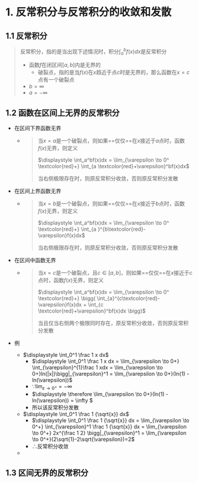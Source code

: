 # 1. 反常积分与反常积分的收敛和发散

## 1.1 反常积分

> 反常积分，指的是当出现下述情况时，积分$\int_a^b f(x)dx$是反常积分
>
> - 函数$f$在闭区间$[a, b]$内是无界的
>     - 破裂点，指的是当$f(x)$在$x$趋近于点$c$时是无界的，那么函数在$x=c$点有一个破裂点
> - $b = \infty$
> - $a = -\infty$

## 1.2 函数在区间上无界的反常积分

- 在区间下界函数无界

    - > 当$x=a$是一个破裂点，则如果==仅仅==在$x$接近于$a$点时，函数$f(x)$无界，则定义
        >
        > $\displaystyle \int_a^bf(x)dx =  \lim_{\varepsilon \to 0^ \textcolor{red}+} \int_{a \textcolor{red}+\varepsilon}^bf(x)dx$
        >
        > 当右侧极限存在时，则原反常积分收敛，否则原反常积分发散

- 在区间上界函数无界

    - > 当$x=b$是一个破裂点，则如果==仅仅==在$x$接近于$b$点时，函数$f(x)$无界，则定义
        >
        > $\displaystyle \int_a^bf(x)dx =  \lim_{\varepsilon \to 0^ \textcolor{red}+} \int_{a }^{b\textcolor{red}-\varepsilon}f(x)dx$
        >
        > 当右侧极限存在时，则原反常积分收敛，否则原反常积分发散

- 在区间中函数无界

    - > 当$x=c$是一个破裂点，且$c \in [a, b]$，则如果==仅仅==在$x$接近于$c$点时，函数$f(x)$无界，则定义
        >
        > $\displaystyle \int_a^bf(x)dx =  \lim_{\varepsilon \to 0^ \textcolor{red}+} \bigg(  \int_{a}^{c\textcolor{red}-\varepsilon}f(x)dx + \int_{c \textcolor{red}+\varepsilon}^bf(x)dx \bigg)$
        >
        > 当且仅当右侧两个极限同时存在，原反常积分收敛，否则原反常积分发散

- 例

    - $\displaystyle \int_0^1 \frac 1 x dx$
        - $\displaystyle \int_0^1 \frac 1 x dx = \lim_{\varepsilon \to 0+} \int_{\varepsilon}^{1}\frac 1 xdx =  \lim_{\varepsilon \to 0+}ln(|x|)\bigg|_{\varepsilon}^1 =  \lim_{\varepsilon \to 0+}(ln(1) - ln(\varepsilon))$
        - $\displaystyle \because \lim_{\varepsilon \to 0^+}=-\infty$
        - $\displaystyle \therefore \lim_{\varepsilon \to 0+}(ln(1) - ln(\varepsilon)) = \infty $
        - 所以该反常积分发散
    - $\displaystyle \int_0^1 \frac 1 {\sqrt{x}} dx$
        - $\displaystyle \int_0^1 \frac 1 {\sqrt{x}} dx = \lim_{\varepsilon \to 0^+} \int_{\varepsilon}^1 \frac 1 {\sqrt{x}} dx = \lim_{\varepsilon \to 0^+} 2x^{\frac 1 2} \bigg|_{\varepsilon}^1 = \lim_{\varepsilon \to 0^+}(2\sqrt{1}-2\sqrt{\varepsilon})=2$
        - $\therefore$反常积分收敛
    - 

## 1.3 区间无界的反常积分


